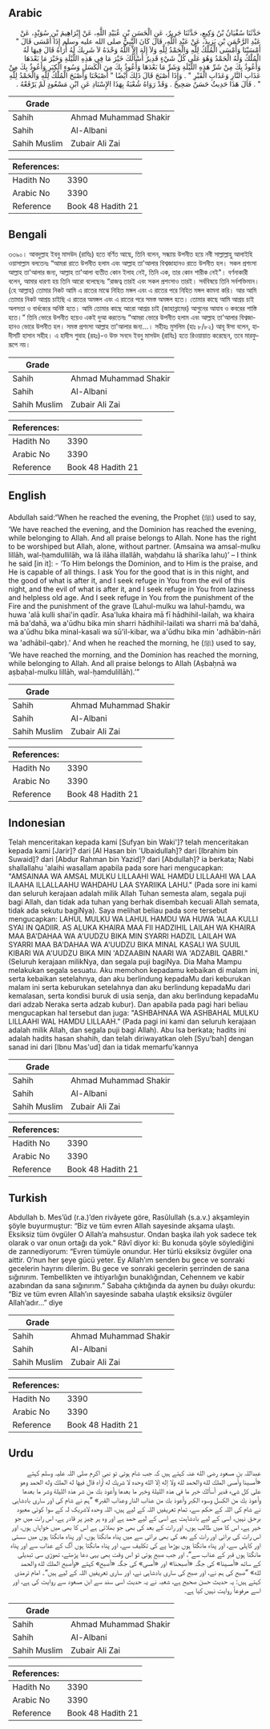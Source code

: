 ## Arabic


<div dir="rtl" lang="ar" style={{fontSize:'larger',backgroundColor:'#f8f9fa',padding:20}}>
حَدَّثَنَا سُفْيَانُ بْنُ وَكِيعٍ، حَدَّثَنَا جَرِيرٌ، عَنِ الْحَسَنِ بْنِ عُبَيْدِ اللَّهِ، عَنْ إِبْرَاهِيمَ بْنِ سُوَيْدٍ، عَنْ عَبْدِ الرَّحْمَنِ بْنِ يَزِيدَ، عَنْ عَبْدِ اللَّهِ، قَالَ كَانَ النَّبِيُّ صلى الله عليه وسلم إِذَا أَمْسَى قَالَ ‏"‏ أَمْسَيْنَا وَأَمْسَى الْمُلْكُ لِلَّهِ وَالْحَمْدُ لِلَّهِ وَلاَ إِلَهَ إِلاَّ اللَّهُ وَحْدَهُ لاَ شَرِيكَ لَهُ أُرَاهُ قَالَ فِيهَا لَهُ الْمُلْكُ وَلَهُ الْحَمْدُ وَهُوَ عَلَى كُلِّ شَيْءٍ قَدِيرٌ أَسْأَلُكَ خَيْرَ مَا فِي هَذِهِ اللَّيْلَةِ وَخَيْرَ مَا بَعْدَهَا وَأَعُوذُ بِكَ مِنْ شَرِّ هَذِهِ اللَّيْلَةِ وَشَرِّ مَا بَعْدَهَا وَأَعُوذُ بِكَ مِنَ الْكَسَلِ وَسُوءِ الْكِبَرِ وَأَعُوذُ بِكَ مِنْ عَذَابِ النَّارِ وَعَذَابِ الْقَبْرِ ‏"‏ ‏.‏ وَإِذَا أَصْبَحَ قَالَ ذَلِكَ أَيْضًا ‏"‏ أَصْبَحْنَا وَأَصْبَحَ الْمُلْكُ لِلَّهِ وَالْحَمْدُ لِلَّهِ ‏"‏ ‏.‏ قَالَ هَذَا حَدِيثٌ حَسَنٌ صَحِيحٌ ‏.‏ وَقَدْ رَوَاهُ شُعْبَةُ بِهَذَا الإِسْنَادِ عَنِ ابْنِ مَسْعُودٍ لَمْ يَرْفَعْهُ ‏.‏
</div>
<div style={{backgroundColor:'#f8f9fa',padding:20, marginBottom: 10}}><table> <thead> <tr> <th>Grade</th> <th></th> </tr> </thead> <tbody> <tr><td>Sahih</td><td>Ahmad Muhammad Shakir</td></tr><tr><td>Sahih</td><td>Al-Albani</td></tr><tr><td>Sahih Muslim</td><td>Zubair Ali Zai</td></tr></tbody></table><table> <thead> <tr> <th>References:</th> <th></th> </tr> </thead> <tbody><tr><td>Hadith No</td><td>3390</td></tr><tr><td>Arabic No</td><td>3390</td></tr><tr><td>Reference</td><td>Book 48 Hadith 21</td></tr></tbody></table></div>

## Bengali


<div dir="ltr" lang="bn" style={{fontSize:'larger',backgroundColor:'#f8f9fa',padding:20}}>
৩৩৯০। আবদুল্লাহ ইবনু মাসউদ (রাযিঃ) হতে বর্ণিত আছে, তিনি বলেন, সন্ধ্যায় উপনীত হয়ে নবী সাল্লাল্লাহু আলাইহি ওয়াসাল্লাম বলতেনঃ “আমরা রাতে উপনীত হলাম এবং আল্লাহ তা'আলার বিশ্বজাহানও রাতে উপনীত হল। সকল প্রশংসা আল্লাহ তা'আলার জন্য, আল্লাহ তা'আলা ব্যতীত কোন ইলাহ নেই, তিনি এক, তার কোন শারীক নেই"। বর্ণনাকারী বলেন, আমার ধারণা হয় তিনি আরো বলেছেনঃ “রাজত্ব তারই এবং সকল প্রশংসাও তারই। সর্ববিষয়ে তিনি সর্বশক্তিমান। (হে আল্লাহ) তোমার নিকট আমি এ রাতের মাঝে নিহিত মঙ্গল এবং এ রাতের পরে নিহিত মঙ্গল কামনা করি। আর আমি তোমার নিকট আশ্রয় চাইছি এ রাতের অমঙ্গল এবং এ রাতের পরে সমস্ত অমঙ্গল হতে। তোমার কাছে আমি আশ্রয় চাই অলসতা ও বার্ধক্যের অনিষ্ট হতে। আমি তোমার কাছে আরো আশ্রয় চাই (জাহান্নামের) আগুনের আযাব ও কবরের শাস্তি হতে।” তিনি ভোরে উপনীত হয়েও একই দুআ করতেনঃ “আমরা ভোরে উপনীত হলাম এবং আল্লাহ তা'আলার বিশ্বজাহানও ভোরে উপনীত হল। সমস্ত প্রশংসা আল্লাহ তা'আলার জন্য...। সহীহঃ মুসলিম (হাঃ ৮/৮২) আবূ ঈসা বলেন, হাদীসটি হাসান সহীহ। এ হাদীস শুবাহ (রহঃ)-ও উক্ত সনদে ইবনু মাসউদ (রাযিঃ) হতে রিওয়ায়াত করেছেন, তবে মারফুরূপে নয়।
</div>
<div style={{backgroundColor:'#f8f9fa',padding:20, marginBottom: 10}}><table> <thead> <tr> <th>Grade</th> <th></th> </tr> </thead> <tbody> <tr><td>Sahih</td><td>Ahmad Muhammad Shakir</td></tr><tr><td>Sahih</td><td>Al-Albani</td></tr><tr><td>Sahih Muslim</td><td>Zubair Ali Zai</td></tr></tbody></table><table> <thead> <tr> <th>References:</th> <th></th> </tr> </thead> <tbody><tr><td>Hadith No</td><td>3390</td></tr><tr><td>Arabic No</td><td>3390</td></tr><tr><td>Reference</td><td>Book 48 Hadith 21</td></tr></tbody></table></div>

## English


<div dir="ltr" lang="en" style={{fontSize:'larger',backgroundColor:'#f8f9fa',padding:20}}>
Abdullah said:“When he reached the evening, the Prophet (ﷺ) used to say, ‘We have reached the evening, and the Dominion has reached the evening, while belonging to Allah. And all praise belongs to Allah. None has the right to be worshiped but Allah, alone, without partner. (Amsaina wa amsal-mulku lillāh, wal-ḥamdullilāh, wa lā ilāha illallāh, waḥdahu lā sharīka lahu)’ – I think he said [in it]: - ‘To Him belongs the Dominion, and to Him is the praise, and He is capable of all things. I ask You for the good that is in this night, and the good of what is after it, and I seek refuge in You from the evil of this night, and the evil of what is after it, and I seek refuge in You from laziness and helpless old age. And I seek refuge in You from the punishment of the Fire and the punishment of the grave (Lahul-mulku wa lahul-ḥamdu, wa huwa 'alā kulli shai'in qadīr. Asa'luka khaira mā fī hādhihil-lailah, wa khaira mā ba'dahā, wa a'ūdhu bika min sharri hādhihil-lailati wa sharri mā ba'dahā, wa a'ūdhu bika minal-kasali wa sū'il-kibar, wa a'ūdhu bika min 'adhābin-nāri wa 'adhābil-qabr).’ And when he reached the morning, he (ﷺ) used to say, ‘We have reached the morning, and the Dominion has reached the morning, while belonging to Allah. And all praise belongs to Allah (Aṣbaḥnā wa aṣbaḥal-mulku lillāh, wal-ḥamdulillāh).’”
</div>
<div style={{backgroundColor:'#f8f9fa',padding:20, marginBottom: 10}}><table> <thead> <tr> <th>Grade</th> <th></th> </tr> </thead> <tbody> <tr><td>Sahih</td><td>Ahmad Muhammad Shakir</td></tr><tr><td>Sahih</td><td>Al-Albani</td></tr><tr><td>Sahih Muslim</td><td>Zubair Ali Zai</td></tr></tbody></table><table> <thead> <tr> <th>References:</th> <th></th> </tr> </thead> <tbody><tr><td>Hadith No</td><td>3390</td></tr><tr><td>Arabic No</td><td>3390</td></tr><tr><td>Reference</td><td>Book 48 Hadith 21</td></tr></tbody></table></div>

## Indonesian


<div dir="ltr" lang="id" style={{fontSize:'larger',backgroundColor:'#f8f9fa',padding:20}}>
Telah menceritakan kepada kami [Sufyan bin Waki']? telah menceritakan kepada kami [Jarir]? dari [Al Hasan bin 'Ubaidullah]? dari [Ibrahim bin Suwaid]? dari [Abdur Rahman bin Yazid]? dari [Abdullah]? ia berkata; Nabi shallallahu 'alaihi wasallam apabila pada sore hari mengucapkan: "AMSAINAA WA AMSAL MULKU LILLAAHI WAL HAMDU LILLAAHI WA LAA ILAAHA ILLALLAAHU WAHDAHU LAA SYARIIKA LAHU." (Pada sore ini kami dan seluruh kerajaan adalah milik Allah Tuhan semesta alam, segala puji bagi Allah, dan tidak ada tuhan yang berhak disembah kecuali Allah semata, tidak ada sekutu bagiNya). Saya melihat beliau pada sore tersebut mengucapkan: LAHUL MULKU WA LAHUL HAMDU WA HUWA 'ALAA KULLI SYAI IN QADIIR. AS ALUKA KHAIRA MAA FII HADZIHIL LAILAH WA KHAIRA MAA BA'DAHAA WA A'UUDZU BIKA MIN SYARRI HADZIL LAILAH WA SYARRI MAA BA'DAHAA WA A'UUDZU BIKA MINAL KASALI WA SUUIL KIBARI WA A'UUDZU BIKA MIN 'ADZAABIN NAARI WA 'ADZABIL QABRI."(Seluruh kerajaan milikNya, dan segala puji bagiNya. Dia Maha Mampu melakukan segala sesuatu. Aku memohon kepadamu kebaikan di malam ini, serta kebaikan setelahnya, dan aku berlindung kepadaMu dari keburukan malam ini serta keburukan setelahnya dan aku berlindung kepadaMu dari kemalasan, serta kondisi buruk di usia senja, dan aku berlindung kepadaMu dari adzab Neraka serta adzab kubur). Dan apabila pada pagi hari beliau mengucapkan hal tersebut dan juga: "ASHBAHNAA WA ASHBAHAL MULKU LILLAAHI WAL HAMDU LILLAAH." (Pada pagi ini kami dan seluruh kerajaan adalah milik Allah, dan segala puji bagi Allah). Abu Isa berkata; hadits ini adalah hadits hasan shahih, dan telah diriwayatkan oleh [Syu'bah] dengan sanad ini dari [Ibnu Mas'ud] dan ia tidak memarfu'kannya
</div>
<div style={{backgroundColor:'#f8f9fa',padding:20, marginBottom: 10}}><table> <thead> <tr> <th>Grade</th> <th></th> </tr> </thead> <tbody> <tr><td>Sahih</td><td>Ahmad Muhammad Shakir</td></tr><tr><td>Sahih</td><td>Al-Albani</td></tr><tr><td>Sahih Muslim</td><td>Zubair Ali Zai</td></tr></tbody></table><table> <thead> <tr> <th>References:</th> <th></th> </tr> </thead> <tbody><tr><td>Hadith No</td><td>3390</td></tr><tr><td>Arabic No</td><td>3390</td></tr><tr><td>Reference</td><td>Book 48 Hadith 21</td></tr></tbody></table></div>

## Turkish


<div dir="ltr" lang="tr" style={{fontSize:'larger',backgroundColor:'#f8f9fa',padding:20}}>
Abdullah b. Mes’ûd (r.a.)’den rivâyete göre, Rasûlullah (s.a.v.) akşamleyin şöyle buyurmuştur: “Biz ve tüm evren Allah sayesinde akşama ulaştı. Eksiksiz tüm övgüler O Allah’a mahsustur. Ondan başka ilah yok sadece tek olarak o var onun ortağı da yok.” Râvî diyor ki: Bu konuda şöyle söylediğini de zannediyorum: “Evren tümüyle onundur. Her türlü eksiksiz övgüler ona aittir. O’nun her şeye gücü yeter. Ey Allah’ım senden bu gece ve sonraki gecelerin hayrını dilerim. Bu gece ve sonraki gecelerin şerrinden de sana sığınırım. Tembellikten ve ihtiyarlığın bunaklığından, Cehennem ve kabir azabından da sana sığınırım.” Sabaha çıktığında da aynen bu duâyı okurdu: “Biz ve tüm evren Allah’ın sayesinde sabaha ulaştık eksiksiz övgüler Allah’adır…” diye
</div>
<div style={{backgroundColor:'#f8f9fa',padding:20, marginBottom: 10}}><table> <thead> <tr> <th>Grade</th> <th></th> </tr> </thead> <tbody> <tr><td>Sahih</td><td>Ahmad Muhammad Shakir</td></tr><tr><td>Sahih</td><td>Al-Albani</td></tr><tr><td>Sahih Muslim</td><td>Zubair Ali Zai</td></tr></tbody></table><table> <thead> <tr> <th>References:</th> <th></th> </tr> </thead> <tbody><tr><td>Hadith No</td><td>3390</td></tr><tr><td>Arabic No</td><td>3390</td></tr><tr><td>Reference</td><td>Book 48 Hadith 21</td></tr></tbody></table></div>

## Urdu


<div dir="rtl" lang="ur" style={{fontSize:'larger',backgroundColor:'#f8f9fa',padding:20}}>
عبداللہ بن مسعود رضی الله عنہ کہتے ہیں کہ جب شام ہوتی تو نبی اکرم صلی اللہ علیہ وسلم کہتے «أمسينا وأمسى الملك لله والحمد لله ولا إله إلا الله وحده لا شريك له أراه قال فيها له الملك وله الحمد وهو على كل شيء قدير أسألك خير ما في هذه الليلة وخير ما بعدها وأعوذ بك من شر هذه الليلة وشر ما بعدها وأعوذ بك من الكسل وسوء الكبر وأعوذ بك من عذاب النار وعذاب القبر» ”ہم نے شام کی اور ساری بادشاہی نے شام کی اللہ کے حکم سے، تمام تعریفیں اللہ کے لیے ہیں، اللہ وحدہ لاشریک لہ کے سوا کوئی معبود برحق نہیں، اسی کے لیے بادشاہت ہے اسی کے لیے حمد ہے اور وہ ہر چیز پر قادر ہے، اس رات میں جو خیر ہے، اس کا میں طالب ہوں، اور رات کے بعد کی بھی جو بھلائی ہے اس کا بھی میں خواہاں ہوں، اور اس رات کی برائی اور رات کے بعد کی بھی برائی سے میں پناہ مانگتا ہوں، اور پناہ مانگتا ہوں میں سستی اور کاہلی سے، اور پناہ مانگتا ہوں بوڑھا پے کی تکلیف سے، اور پناہ مانگتا ہوں آگ کے عذاب سے اور پناہ مانگتا ہوں قبر کے عذاب سے“، اور جب صبح ہوتی تو اس وقت بھی یہی دعا پڑھتے، تھوڑی سی تبدیلی کے ساتھ «أمسينا» کی جگہ «أصبحنا» اور «أمسى» کی جگہ «أصبح» کہتے «وأصبح الملك لله والحمد لله» ”صبح کی ہم نے، اور صبح کی ساری بادشاہی نے، اور ساری تعریفیں اللہ کے لیے ہیں“۔ امام ترمذی کہتے ہیں: یہ حدیث حسن صحیح ہے، شعبہ نے یہ حدیث اسی سند سے ابن مسعود سے روایت کی ہے، اور اسے مرفوعاً روایت نہیں کیا ہے۔
</div>
<div style={{backgroundColor:'#f8f9fa',padding:20, marginBottom: 10}}><table> <thead> <tr> <th>Grade</th> <th></th> </tr> </thead> <tbody> <tr><td>Sahih</td><td>Ahmad Muhammad Shakir</td></tr><tr><td>Sahih</td><td>Al-Albani</td></tr><tr><td>Sahih Muslim</td><td>Zubair Ali Zai</td></tr></tbody></table><table> <thead> <tr> <th>References:</th> <th></th> </tr> </thead> <tbody><tr><td>Hadith No</td><td>3390</td></tr><tr><td>Arabic No</td><td>3390</td></tr><tr><td>Reference</td><td>Book 48 Hadith 21</td></tr></tbody></table></div>